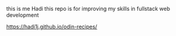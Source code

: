 this is me Hadi this repo is for improving my skills in fullstack web development 

https://hadi1j.github.io/odin-recipes/
